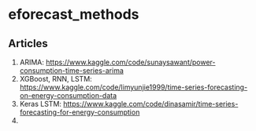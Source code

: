 # eforecast_methods

## Articles
1. ARIMA: https://www.kaggle.com/code/sunaysawant/power-consumption-time-series-arima
2. XGBoost, RNN, LSTM: https://www.kaggle.com/code/limyunjie1999/time-series-forecasting-on-energy-consumption-data
3. Keras LSTM: https://www.kaggle.com/code/dinasamir/time-series-forecasting-for-energy-consumption
4. 
